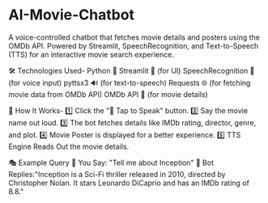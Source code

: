 # AI-Movie-Chatbot
A voice-controlled chatbot that fetches movie details and posters using the OMDb API. Powered by Streamlit, SpeechRecognition, and Text-to-Speech (TTS) for an interactive movie search experience.

🛠️ Technologies Used-
Python 🐍
Streamlit 🎨 (for UI)
SpeechRecognition 🎤 (for voice input)
pyttsx3 🔊 (for text-to-speech)
Requests 🌐 (for fetching movie data from OMDb API)
OMDb API 🎥 (for movie details)

🤖 How It Works-
1️⃣ Click the "🎤 Tap to Speak" button.
2️⃣ Say the movie name out loud.
3️⃣ The bot fetches details like IMDb rating, director, genre, and plot.
4️⃣ Movie Poster is displayed for a better experience.
5️⃣ TTS Engine Reads Out the movie details.

🎭 Example Query
🔹 You Say: "Tell me about Inception"
🔹 Bot Replies:"Inception is a Sci-Fi thriller released in 2010, directed by Christopher Nolan. It stars Leonardo DiCaprio and has an IMDb rating of 8.8."
